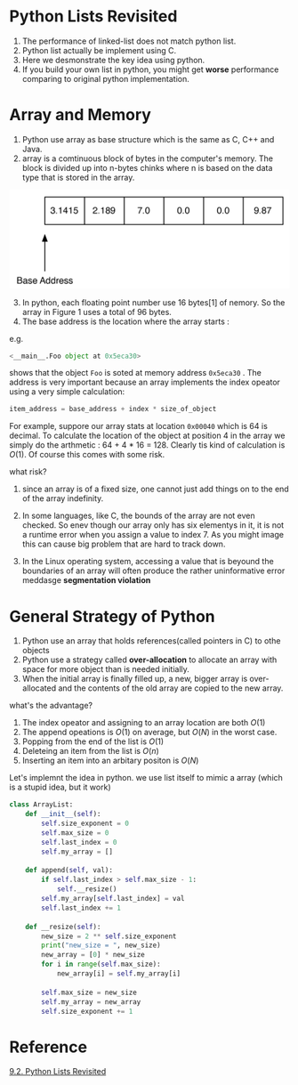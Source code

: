 # Python Lists Revisited

1. The performance of linked-list does not match python list.
2. Python list actually be implement using C.
3. Here we desmonstrate the key idea using python.
4. If you build your own list in python, you might get **worse** performance comparing to original python implementation.

# Array and Memory

1. Python use array as base structure which is the same as C, C++ and Java.
2. array is a comtinuous block of bytes in the computer's memory. The block is divided up into n-bytes chinks where n is based on the data type that is stored in the array.

<img src='./asserts/pylsrv_1.png'></img>

3. In python, each floating point number use 16 bytes[1] of nemory. So the array in Figure 1 uses a total of 96 bytes.
4. The base address is the location where the array starts :

e.g. 

``` Python
<__main__.Foo object at 0x5eca30>
```

shows that the object `Foo` is soted at memory address `0x5eca30` . The address is very important because an array implements the index opeator using a very simple calculation:

``` Python
item_address = base_address + index * size_of_object
```

For example, suppore our array stats at location `0x00040` which is 64 is decimal. To calculate the location of the object at position 4 in the array we simply do the arthmetic : 64 + 4 * 16 = 128. Clearly tis kind of calculation is $O(1)$. Of course this comes with some risk. 

what risk? 

1. since an array is of a fixed size, one cannot just add things on to the end of the array indefinity.

2. In some languages, like C, the bounds of the array are not even checked. So enev though our array only has six elementys in it, it is not a runtime error when you assign a value to index 7. As you might image this can cause big problem that are hard to track down.

3. In the Linux operating system, accessing a value that is beyound the boundaries of an array will often produce the rather uninformative error meddasge **segmentation violation**

# General Strategy of Python

1. Python use an array that holds references(called pointers in C) to othe objects
2. Python use a strategy called **over-allocation** to allocate an array with space for more object than is needed initially.
3. When the initial array is finally filled up, a new, bigger array is over-allocated and the contents of the old array are copied to the new array.

what's the advantage?

1. The index opeator and assigning to an array location are both $O(1)$
2. The append opeations is $O(1)$ on average, but $O(N)$ in the worst case.
3. Popping from the end of the list is $O(1)$
4. Deleteing an item from the list is $O(n)$
5. Inserting an item into an arbitary positon is $O(N)$

Let's implemnt the idea in python.
we use list itself to mimic a array (which is a stupid idea, but it work)

``` Python
class ArrayList:
    def __init__(self):
        self.size_exponent = 0
        self.max_size = 0
        self.last_index = 0
        self.my_array = []

    def append(self, val):
        if self.last_index > self.max_size - 1:
            self.__resize()
        self.my_array[self.last_index] = val
        self.last_index += 1

    def __resize(self):
        new_size = 2 ** self.size_exponent
        print("new_size = ", new_size)
        new_array = [0] * new_size
        for i in range(self.max_size):  
            new_array[i] = self.my_array[i]

        self.max_size = new_size
        self.my_array = new_array
        self.size_exponent += 1
```

# Reference

[9.2. Python Lists Revisited](https://runestone.academy/runestone/books/published/pythonds3/Advanced/pylists.html)
